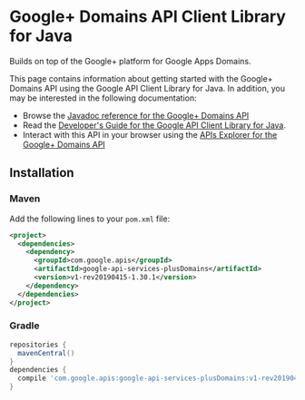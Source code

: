 # Google+ Domains API Client Library for Java

Builds on top of the Google+ platform for Google Apps Domains.

This page contains information about getting started with the Google+ Domains API
using the Google API Client Library for Java. In addition, you may be interested
in the following documentation:

* Browse the [Javadoc reference for the Google+ Domains API][javadoc]
* Read the [Developer's Guide for the Google API Client Library for Java][google-api-client].
* Interact with this API in your browser using the [APIs Explorer for the Google+ Domains API][api-explorer]

## Installation

### Maven

Add the following lines to your `pom.xml` file:

```xml
<project>
  <dependencies>
    <dependency>
      <groupId>com.google.apis</groupId>
      <artifactId>google-api-services-plusDomains</artifactId>
      <version>v1-rev20190415-1.30.1</version>
    </dependency>
  </dependencies>
</project>
```

### Gradle

```gradle
repositories {
  mavenCentral()
}
dependencies {
  compile 'com.google.apis:google-api-services-plusDomains:v1-rev20190415-1.30.1'
}
```

[javadoc]: https://googleapis.dev/java/google-api-services-plusDomains/latest/index.html
[google-api-client]: https://github.com/googleapis/google-api-java-client/
[api-explorer]: https://developers.google.com/apis-explorer/#p/abusiveexperiencereport/v1/
